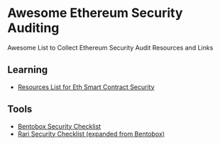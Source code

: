 # Awesome Ethereum Security Auditing
Awesome List to Collect Ethereum Security Audit Resources and Links


## Learning
* [Resources List for Eth Smart Contract Security](https://www.notonlyowner.com/learn/intro-security-hacking-smart-contracts-ethereum)

## Tools
* [Bentobox Security Checklist](https://github.com/sushiswap/bentobox/blob/master/documentation/checks.txt)
* [Rari Security Checklist (expanded from Bentobox)](https://github.com/Rari-Capital/security-checklist)
